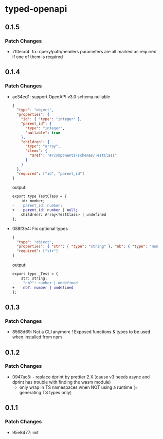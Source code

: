# typed-openapi

## 0.1.5

### Patch Changes

- 7f0ecd4: fix: query/path/headers parameters are all marked as required if one of them is required

## 0.1.4

### Patch Changes

- ae34ed1: support OpenAPI v3.0 schema.nullable

  ```json
  {
    "type": "object",
    "properties": {
      "id": { "type": "integer" },
      "parent_id": {
        "type": "integer",
        "nullable": true
      },
      "children": {
        "type": "array",
        "items": {
          "$ref": "#/components/schemas/TestClass"
        }
      }
    },
    "required": ["id", "parent_id"]
  }
  ```

  output:

  ```diff
  export type TestClass = {
      id: number;
  -    parent_id: number;
  +    parent_id: number | null;
      children?: Array<TestClass> | undefined
  };
  ```

- 088f3e4: Fix optional types

  ```json
  {
    "type": "object",
    "properties": { "str": { "type": "string" }, "nb": { "type": "number" } },
    "required": ["str"]
  }
  ```

  output:

  ```diff
  export type _Test = {
      str: string;
  -    "nb?": number | undefined
  +    nb?: number | undefined
  };
  ```

## 0.1.3

### Patch Changes

- 8568d69: Not a CLI anymore ! Exposed functions & types to be used when installed from npm

## 0.1.2

### Patch Changes

- 0947ac5: - replace dprint by prettier 2.X (cause v3 needs async and dprint has trouble with finding the wasm module)
  - only wrap in TS namespaces when NOT using a runtime (= generating TS types only)

## 0.1.1

### Patch Changes

- 95e8477: init
